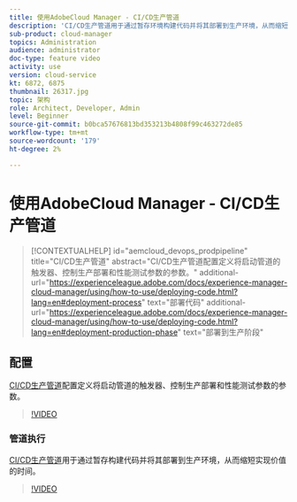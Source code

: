 ```yaml
---
title: 使用AdobeCloud Manager - CI/CD生产管道
description: 'CI/CD生产管道用于通过暂存环境构建代码并将其部署到生产环境，从而缩短实现价值的时间。 CI/CD生产管道配置定义将启动管道的触发器、控制生产部署和性能测试参数的参数。 '
sub-product: cloud-manager
topics: Administration
audience: administrator
doc-type: feature video
activity: use
version: cloud-service
kt: 6872, 6875
thumbnail: 26317.jpg
topic: 架构
role: Architect, Developer, Admin
level: Beginner
source-git-commit: b0bca57676813bd353213b4808f99c463272de85
workflow-type: tm+mt
source-wordcount: '179'
ht-degree: 2%

---
```



# 使用AdobeCloud Manager - CI/CD生产管道

>[!CONTEXTUALHELP]
>id="aemcloud_devops_prodpipeline"
>title="CI/CD生产管道"
>abstract="CI/CD生产管道配置定义将启动管道的触发器、控制生产部署和性能测试参数的参数。"
>additional-url="https://experienceleague.adobe.com/docs/experience-manager-cloud-manager/using/how-to-use/deploying-code.html?lang=en#deployment-process" text="部署代码"
>additional-url="https://experienceleague.adobe.com/docs/experience-manager-cloud-manager/using/how-to-use/deploying-code.html?lang=en#deployment-production-phase" text="部署到生产阶段"

## 配置

[CI/CD生产管道](https://experienceleague.adobe.com/docs/experience-manager-cloud-manager/using/how-to-use/configuring-pipeline.html)配置定义将启动管道的触发器、控制生产部署和性能测试参数的参数。

>[!VIDEO](https://video.tv.adobe.com/v/26314/?quality=12&learn=on)

### 管道执行

[CI/CD生产管道](https://experienceleague.adobe.com/docs/experience-manager-cloud-manager/using/how-to-use/deploying-code.html)用于通过暂存构建代码并将其部署到生产环境，从而缩短实现价值的时间。

>[!VIDEO](https://video.tv.adobe.com/v/26317/?quality=12&learn=on)
